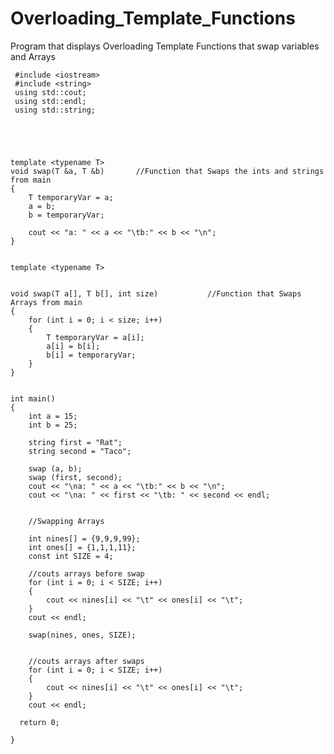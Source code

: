 # Overloading_Template_Functions
Program that displays Overloading Template Functions that swap variables and Arrays


     #include <iostream>
     #include <string>
     using std::cout;
     using std::endl;
     using std::string;





    template <typename T>
    void swap(T &a, T &b)		//Function that Swaps the ints and strings from main
    {
    	T temporaryVar = a;
		a = b;
		b = temporaryVar;
	
		cout << "a: " << a << "\tb:" << b << "\n";
    }


    template <typename T>
    
    
    void swap(T a[], T b[], int size)			//Function that Swaps Arrays from main
    {
    	for (int i = 0; i < size; i++)
		{
			T temporaryVar = a[i];
			a[i] = b[i];
			b[i] = temporaryVar;
		}
    }


    int main()
    {
		int a = 15;
		int b = 25;

		string first = "Rat";
		string second = "Taco";

		swap (a, b);
		swap (first, second);
		cout << "\na: " << a << "\tb:" << b << "\n";
		cout << "\na: " << first << "\tb: " << second << endl;
	
	
		//Swapping Arrays
	
		int nines[] = {9,9,9,99};
		int ones[] = {1,1,1,11};
		const int SIZE = 4;
	
		//couts arrays before swap
		for (int i = 0; i < SIZE; i++)
		{
			cout << nines[i] << "\t" << ones[i] << "\t";
		}
		cout << endl;
		
		swap(nines, ones, SIZE);
		
	
		//couts arrays after swaps
		for (int i = 0; i < SIZE; i++)
		{
			cout << nines[i] << "\t" << ones[i] << "\t";
		}
		cout << endl;
	 
      return 0;

    }
